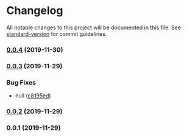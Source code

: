 # Changelog

All notable changes to this project will be documented in this file. See [standard-version](https://github.com/conventional-changelog/standard-version) for commit guidelines.

### [0.0.4](https://github.com/freedomsex/marker-text-colored/compare/v0.0.3...v0.0.4) (2019-11-30)

### [0.0.3](https://github.com/freedomsex/marker-text-colored/compare/v0.0.2...v0.0.3) (2019-11-29)


### Bug Fixes

* null ([c8195ed](https://github.com/freedomsex/marker-text-colored/commit/c8195ed))

### [0.0.2](https://github.com/freedomsex/marker-text-colored/compare/v0.0.1...v0.0.2) (2019-11-29)

### 0.0.1 (2019-11-29)
